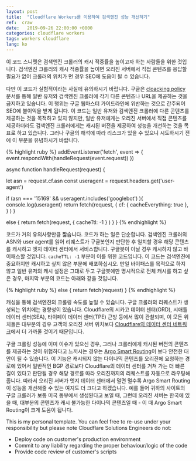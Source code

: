```yaml
---
layout: post
title:  "Cloudflare Workers를 이용하여 검색엔진 성능 개선하기"
ref:  craw
date:   2019-09-26 22:00:00 +0800
categories: cloudflare workers
tags: workers cloudflare
lang: ko
---
```


이 코드 스니펫은 검색엔진 크롤러의 캐시 적중률을 높이고자 하는 사람들을 위한 것입니다. 검색엔진 크롤러의 캐시 적중률을 높이면 오리진 서버에서 직접 콘텐츠를 응답할 필요가 없어 크롤러의 위치가 먼 경우 SEO에 도움이 될 수 있습니다.

다만 이 코드가 실험적이라는 사실에 유의하시기 바랍니다. 구글은 [cloacking policy][google-support] 문서를 통해 일반 유저와 검색엔진 크롤러에 각기 다른 콘텐츠나 URL을 제공하는 것을 금지하고 있습니다. 이 행위는 구글 웹마스터 가이드라인에 위반하는 것으로 간주되어 SEO에 불이익을 받게 됩니다. 이 코드는 일반 유저와 검색엔진 크롤러에 다른 콘텐츠를 제공하는 것을 목적하고 있지 않지만, 일반 유저에게는 오리진 서버에서 직접 콘텐츠를 제공하더라도 검색엔진 크롤러에게는 캐시된 버전을 제공하여 성능을 개선하는 것을 목표로 하고 있습니다. 그러나 구글의 해석에 따라 리스크가 있을 수 있으니 시도하시기 전에 이 부분을 유념하시기 바랍니다.

{% highlight ruby %}
addEventListener('fetch', event => {
  event.respondWith(handleRequest(event.request))
})

async function handleRequest(request) {
 
  let asn = request.cf.asn
  const useragent = request.headers.get('user-agent')
   
 if (asn === '15169' && useragent.includes('googlebot') ){
    console.log(useragent)
    return fetch(request, { cf: { cacheEverything: true },  }   )
  }
 
  else {  return fetch(request, {  cacheTtl: -1  }  )  }
}
{% endhighlight %}

코드가 거의 유의사항만큼 짧습니다. 코드가 하는 일은 단순합니다. 검색엔진 크롤러의 ASN와 user agent를 읽어 리퀘스트가 구글봇인지 판단한 후 일치할 경우 해당 콘텐츠를 캐시하고 엣지 데이터 센터에서 서비스합니다. 구글봇이 아닐 경우 캐시하지 않고 바이패스할 것입니다. `cacheTTL: -1` 부분이 이를 위한 코드입니다. 이 코드는 검색엔진에 중요하지만 캐시하고 싶지 않은 부분에 배포하십시오. 만일 바이패스를 목적으로 하지 않고 일반 유저의 캐시 설정은 그대로 두고 구글봇에만 명시적으로 전체 캐시를 하고 싶은 경우, 마지막 부분의 코드는 아래와 같을 것입니다.

{% highlight ruby %}
  else {
      return fetch(request)
  }
{% endhighlight %}

캐싱을 통해 검색엔진의 크롤링 속도를 높일 수 있습니다. 구글 크롤러의 리퀘스트가 생성되는 위치에는 경향성이 있습니다. Cloudflare의 시카고 데이터 센터(ORD), 시애틀 데이터 센터(SEA), 타이페이 데이터 센터(TPE) 근방 등에서 많이 관찰되며, 이 모든 위치들은 대부분의 경우 고객의 오리진 서버 위치보다 [Cloudflare의 데이터 센터 네트워크][network-map]에서 더 가까울 것이기 때문입니다.

구글 크롤링 성능에 이미 이슈가 있으신 경우, 그러나 크롤러에게 캐시된 버전의 콘텐츠를 제공하는 것이 위험하다고 느끼시는 경우는 [Argo Smart Routing][argo-sr]이 보다 안전한 대안이 될 수 있습니다. 이 기능은 캐시되지 않는 다이나믹 콘텐츠를 오리진에 요청하는 경로에 있어서 일반적인 BGP 경로보다 Cloudflare의 데이터 센터를 거쳐 가는 더 빠른 길이 있다고 판단될 경우 해당 경로를 따라 오리진까지의 리퀘스트를 자동으로 라우팅해 줍니다. 따라서 오리진 서버가 엣지 데이터 센터에서 멀면 멀수록 Argo Smart Routing이 성능을 개선해줄 수 있는 여지도 더 크다고 하겠습니다. 예를 들어 귀하의 사이트의 구글 크롤러가 보통 미국 동부에서 생성된다고 보일 때, 그런데 오리진 서버는 한국에 있을 때, 대부분의 콘텐츠가 캐시 불가능한 다이나믹 콘텐츠일 때 - 이 때 Argo Smart Routing이 크게 도움이 됩니다.

This is my personal template. You can feel free to re-use under your responsibility but please note Cloudflare Solutions Engineers do not:

- Deploy code on customer's production environment
- Commit to any liability regarding the proper behaviour/logic of the code
- Provide code review of customer's scripts

[google-support]: https://support.google.com/webmasters/answer/66355?hl=en
[network-map]: http://cloudflare.com/network
[argo-sr]: https://www.cloudflare.com/products/argo-smart-routing/